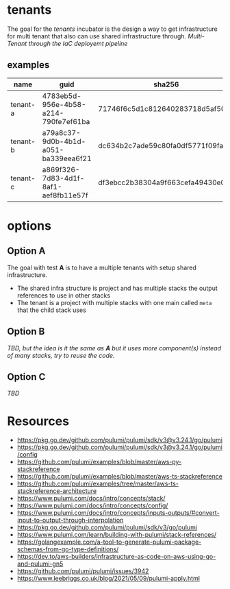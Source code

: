 # tenants

The goal for the *tenants* incubator is the design a way to get infrastructure for multi tenant that also can use shared infrastructure through. *Multi-Tenant through the IaC deployemt pipeline*

## examples

| name | guid | sha256 | hash |
| ---- | ---- | ------ | ---- |
| tenant-a | 4783eb5d-956e-4b58-a214-790fe7ef61ba | 71746f6c5d1c812640283718d5af5042 | af5042 |
| tenant-b | a79a8c37-9d0b-4b1d-a051-ba339eea6f21 | dc634b2c7ade59c80fa0df5771f09faf | f09faf |
| tenant-c | a869f326-7d83-4d1f-8af1-aef8fb11e57f | df3ebcc2b38304a9f663cefa49430e00 | 430e00 |

# options

## Option A

The goal with test **A** is to have a multiple tenants with setup shared infrastructure.

* The shared infra structure is project and has multiple stacks the output references to use in other stacks
* The tenant is a project with multiple stacks with one main called `meta` that the child stack uses


## Option B

*TBD, but the idea is it the same as **A** but it uses more component(s) instead of many stacks, try to reuse the code.*

## Option C

*TBD*


# Resources

* https://pkg.go.dev/github.com/pulumi/pulumi/sdk/v3@v3.24.1/go/pulumi
* https://pkg.go.dev/github.com/pulumi/pulumi/sdk/v3@v3.24.1/go/pulumi/config
* https://github.com/pulumi/examples/blob/master/aws-py-stackreference
* https://github.com/pulumi/examples/blob/master/aws-ts-stackreference
* https://github.com/pulumi/examples/tree/master/aws-ts-stackreference-architecture
* https://www.pulumi.com/docs/intro/concepts/stack/
* https://www.pulumi.com/docs/intro/concepts/config/
* https://www.pulumi.com/docs/intro/concepts/inputs-outputs/#convert-input-to-output-through-interpolation
* https://pkg.go.dev/github.com/pulumi/pulumi/sdk/v3/go/pulumi
* https://www.pulumi.com/learn/building-with-pulumi/stack-references/
* https://golangexample.com/a-tool-to-generate-pulumi-package-schemas-from-go-type-definitions/
* https://dev.to/aws-builders/infrastructure-as-code-on-aws-using-go-and-pulumi-gn5
* https://github.com/pulumi/pulumi/issues/3942
* https://www.leebriggs.co.uk/blog/2021/05/09/pulumi-apply.html
